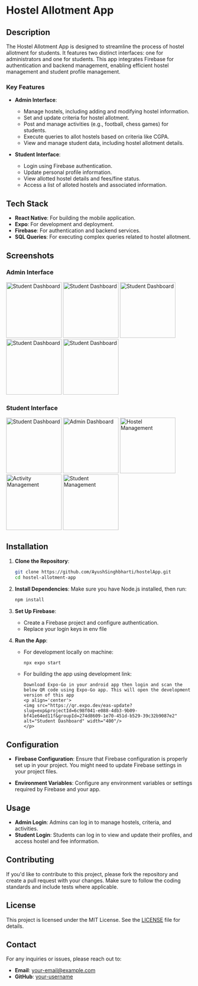 # Hostel Allotment App

## Description

The Hostel Allotment App is designed to streamline the process of hostel allotment for students. It features two distinct interfaces: one for administrators and one for students. This app integrates Firebase for authentication and backend management, enabling efficient hostel management and student profile management.

### Key Features

- **Admin Interface**:
  - Manage hostels, including adding and modifying hostel information.
  - Set and update criteria for hostel allotment.
  - Post and manage activities (e.g., football, chess games) for students.
  - Execute queries to allot hostels based on criteria like CGPA.
  - View and manage student data, including hostel allotment details.

- **Student Interface**:
  - Login using Firebase authentication.
  - Update personal profile information.
  - View allotted hostel details and fees/fine status.
  - Access a list of alloted hostels and associated information.

## Tech Stack

- **React Native**: For building the mobile application.
- **Expo**: For development and deployment.
- **Firebase**: For authentication and backend services.
- **SQL Queries**: For executing complex queries related to hostel allotment.

## Screenshots

### Admin Interface

  <img src="https://github.com/user-attachments/assets/a19299dc-342c-4407-a03e-66f203699726" alt="Student Dashboard" width="150"/>
  <img src="https://github.com/user-attachments/assets/f8e60d78-8d39-4ee6-8596-50fef0b17337" alt="Student Dashboard" width="150"/>
  <img src="https://github.com/user-attachments/assets/9c3e3f37-309d-4c61-acc7-c097f3876070" alt="Student Dashboard" width="150"/>
  <img src="https://github.com/user-attachments/assets/cdffc8fa-1e63-4887-bdc8-c30a69bd65b0" alt="Student Dashboard" width="150"/>
  <img src="https://github.com/user-attachments/assets/fccc386c-fa4a-4649-8f32-2e3c1afc75e5" alt="Student Dashboard" width="150"/>

### Student Interface

  <img src="https://github.com/user-attachments/assets/77401172-0cca-43e2-8bd1-303f75dd1279" alt="Student Dashboard" width="150"/>
  <img src="https://github.com/user-attachments/assets/a3637870-f79f-4ca2-a0d9-6050bdbe6a78" alt="Admin Dashboard" width="150"/>
  <img src="https://github.com/user-attachments/assets/e0636e9b-b40f-47a3-80ba-9684eee8cda9" alt="Hostel Management" width="150"/>
  <img src="https://github.com/user-attachments/assets/30b81f75-b3a4-4d16-ae0b-bd6d7cb9227f" alt="Activity Management" width="150"/>
  <img src="https://github.com/user-attachments/assets/e9543671-3b70-4e76-82a6-5e01a9533578" alt="Student Management" width="150"/>

## Installation

1. **Clone the Repository**:
   ```bash
   git clone https://github.com/AyushSinghbharti/hostelApp.git
   cd hostel-allotment-app
   ```

2. **Install Dependencies**:
   Make sure you have Node.js installed, then run:
   ```bash
   npm install
   ```

3. **Set Up Firebase**:
   - Create a Firebase project and configure authentication.
   - Replace your login keys in env file

4. **Run the App**:
   - For development locally on machine:
     ```bash
     npx expo start
     ```
   - For building the app using development link:
     ```note
     Download Expo-Go in your android app then login and scan the below QR code using Expo-Go app. This will open the development version of this app
     <p align='center'>
     <img src="https://qr.expo.dev/eas-update?slug=exp&projectId=6c98f041-e088-4db3-9b09-bf41e64ed11f&groupId=274d8609-1e70-451d-b529-39c32b9087e2" alt="Student Dashboard" width="400"/>
     </p>
     ```

## Configuration

- **Firebase Configuration**:
  Ensure that Firebase configuration is properly set up in your project. You might need to update Firebase settings in your project files.

- **Environment Variables**:
  Configure any environment variables or settings required by Firebase and your app.

## Usage

- **Admin Login**: Admins can log in to manage hostels, criteria, and activities.
- **Student Login**: Students can log in to view and update their profiles, and access hostel and fee information.

## Contributing

If you'd like to contribute to this project, please fork the repository and create a pull request with your changes. Make sure to follow the coding standards and include tests where applicable.

## License

This project is licensed under the MIT License. See the [LICENSE](LICENSE) file for details.

## Contact

For any inquiries or issues, please reach out to:

- **Email**: your-email@example.com
- **GitHub**: [your-username](https://github.com/your-username)
